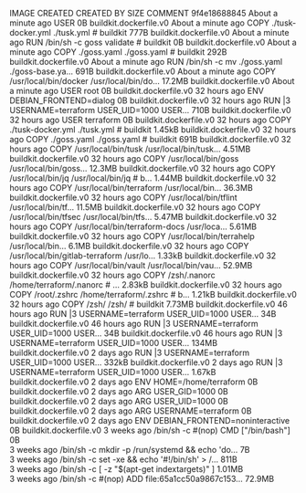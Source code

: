 IMAGE               CREATED              CREATED BY                                      SIZE                COMMENT
9f4e18688845        About a minute ago   USER                                            0B                  buildkit.dockerfile.v0
<missing>           About a minute ago   COPY ./tusk-docker.yml ./tusk.yml # buildkit    777B                buildkit.dockerfile.v0
<missing>           About a minute ago   RUN /bin/sh -c goss validate # buildkit         0B                  buildkit.dockerfile.v0
<missing>           About a minute ago   COPY ./goss.yaml ./goss.yaml # buildkit         292B                buildkit.dockerfile.v0
<missing>           About a minute ago   RUN /bin/sh -c mv ./goss.yaml ./goss-base.ya…   691B                buildkit.dockerfile.v0
<missing>           About a minute ago   COPY /usr/local/bin/docker /usr/local/bin/do…   17.2MB              buildkit.dockerfile.v0
<missing>           About a minute ago   USER root                                       0B                  buildkit.dockerfile.v0
<missing>           32 hours ago         ENV DEBIAN_FRONTEND=dialog                      0B                  buildkit.dockerfile.v0
<missing>           32 hours ago         RUN |3 USERNAME=terraform USER_UID=1000 USER…   710B                buildkit.dockerfile.v0
<missing>           32 hours ago         USER terraform                                  0B                  buildkit.dockerfile.v0
<missing>           32 hours ago         COPY ./tusk-docker.yml ./tusk.yml # buildkit    1.45kB              buildkit.dockerfile.v0
<missing>           32 hours ago         COPY ./goss.yaml ./goss.yaml # buildkit         691B                buildkit.dockerfile.v0
<missing>           32 hours ago         COPY /usr/local/bin/tusk /usr/local/bin/tusk…   4.51MB              buildkit.dockerfile.v0
<missing>           32 hours ago         COPY /usr/local/bin/goss /usr/local/bin/goss…   12.3MB              buildkit.dockerfile.v0
<missing>           32 hours ago         COPY /usr/local/bin/jq /usr/local/bin/jq # b…   1.44MB              buildkit.dockerfile.v0
<missing>           32 hours ago         COPY /usr/local/bin/terraform /usr/local/bin…   36.3MB              buildkit.dockerfile.v0
<missing>           32 hours ago         COPY /usr/local/bin/tflint /usr/local/bin/tf…   11.5MB              buildkit.dockerfile.v0
<missing>           32 hours ago         COPY /usr/local/bin/tfsec /usr/local/bin/tfs…   5.47MB              buildkit.dockerfile.v0
<missing>           32 hours ago         COPY /usr/local/bin/terraform-docs /usr/loca…   5.61MB              buildkit.dockerfile.v0
<missing>           32 hours ago         COPY /usr/local/bin/terrahelp /usr/local/bin…   6.1MB               buildkit.dockerfile.v0
<missing>           32 hours ago         COPY /usr/local/bin/gitlab-terraform /usr/lo…   1.33kB              buildkit.dockerfile.v0
<missing>           32 hours ago         COPY /usr/local/bin/vault /usr/local/bin/vau…   52.9MB              buildkit.dockerfile.v0
<missing>           32 hours ago         COPY /zsh/.nanorc /home/terraform/.nanorc # …   2.83kB              buildkit.dockerfile.v0
<missing>           32 hours ago         COPY /root/.zshrc /home/terraform/.zshrc # b…   1.21kB              buildkit.dockerfile.v0
<missing>           32 hours ago         COPY /zsh/ /zsh/ # buildkit                     7.73MB              buildkit.dockerfile.v0
<missing>           46 hours ago         RUN |3 USERNAME=terraform USER_UID=1000 USER…   34B                 buildkit.dockerfile.v0
<missing>           46 hours ago         RUN |3 USERNAME=terraform USER_UID=1000 USER…   34B                 buildkit.dockerfile.v0
<missing>           46 hours ago         RUN |3 USERNAME=terraform USER_UID=1000 USER…   134MB               buildkit.dockerfile.v0
<missing>           2 days ago           RUN |3 USERNAME=terraform USER_UID=1000 USER…   332kB               buildkit.dockerfile.v0
<missing>           2 days ago           RUN |3 USERNAME=terraform USER_UID=1000 USER…   1.67kB              buildkit.dockerfile.v0
<missing>           2 days ago           ENV HOME=/home/terraform                        0B                  buildkit.dockerfile.v0
<missing>           2 days ago           ARG USER_GID=1000                               0B                  buildkit.dockerfile.v0
<missing>           2 days ago           ARG USER_UID=1000                               0B                  buildkit.dockerfile.v0
<missing>           2 days ago           ARG USERNAME=terraform                          0B                  buildkit.dockerfile.v0
<missing>           2 days ago           ENV DEBIAN_FRONTEND=noninteractive              0B                  buildkit.dockerfile.v0
<missing>           3 weeks ago          /bin/sh -c #(nop)  CMD ["/bin/bash"]            0B                  
<missing>           3 weeks ago          /bin/sh -c mkdir -p /run/systemd && echo 'do…   7B                  
<missing>           3 weeks ago          /bin/sh -c set -xe   && echo '#!/bin/sh' > /…   811B                
<missing>           3 weeks ago          /bin/sh -c [ -z "$(apt-get indextargets)" ]     1.01MB              
<missing>           3 weeks ago          /bin/sh -c #(nop) ADD file:65a1cc50a9867c153…   72.9MB              
